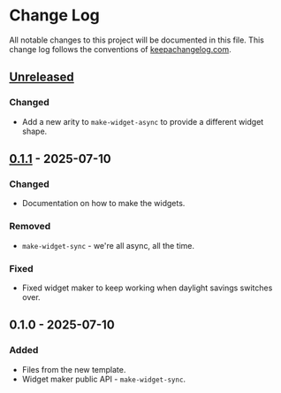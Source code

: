 # Change Log
All notable changes to this project will be documented in this file. This change log follows the conventions of [keepachangelog.com](http://keepachangelog.com/).

## [Unreleased]
### Changed
- Add a new arity to `make-widget-async` to provide a different widget shape.

## [0.1.1] - 2025-07-10
### Changed
- Documentation on how to make the widgets.

### Removed
- `make-widget-sync` - we're all async, all the time.

### Fixed
- Fixed widget maker to keep working when daylight savings switches over.

## 0.1.0 - 2025-07-10
### Added
- Files from the new template.
- Widget maker public API - `make-widget-sync`.

[Unreleased]: https://github.com/your-name/clojure-intro/compare/0.1.1...HEAD
[0.1.1]: https://github.com/your-name/clojure-intro/compare/0.1.0...0.1.1
